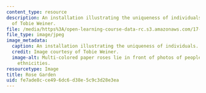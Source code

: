 ```yaml
---
content_type: resource
description: An installation illustrating the uniqueness of individuals. Image courtesy
  of Tobie Weiner.
file: /media/https%3A/open-learning-course-data-rc.s3.amazonaws.com/17-922-dr-martin-luther-king-jr-iap-design-seminar-january-iap-2013/fe7ade8cce496dc6d38e5c9c3d28e3ea_The-Rose-Gardennew.jpg
file_type: image/jpeg
image_metadata:
  caption: An installation illustrating the uniqueness of individuals.
  credit: Image courtesy of Tobie Weiner.
  image-alt: Multi-colored paper roses lie in front of photos of people of different
    ethnicities.
resourcetype: Image
title: Rose Garden
uid: fe7ade8c-ce49-6dc6-d38e-5c9c3d28e3ea
---
```

